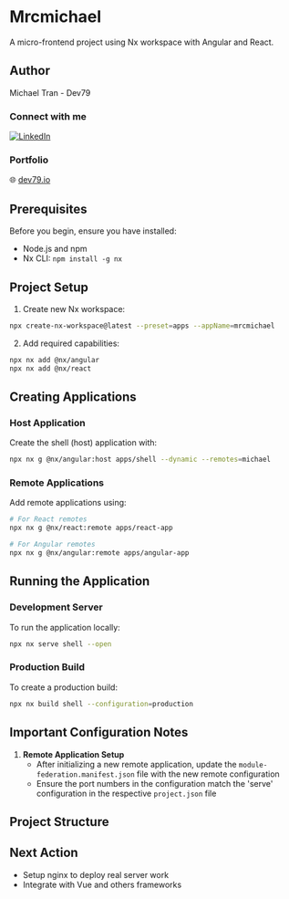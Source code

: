 # Mrcmichael

A micro-frontend project using Nx workspace with Angular and React.


## Author
Michael Tran - Dev79

### Connect with me
[![LinkedIn](https://img.shields.io/badge/LinkedIn-0077B5?style=for-the-badge&logo=linkedin&logoColor=white)](https://www.linkedin.com/in/tmp-dev79/)

### Portfolio
🌐 [dev79.io](https://phutran.info.vn)

## Prerequisites

Before you begin, ensure you have installed:
- Node.js and npm
- Nx CLI: `npm install -g nx`

## Project Setup

1. Create new Nx workspace:
```bash
npx create-nx-workspace@latest --preset=apps --appName=mrcmichael
```

2. Add required capabilities:
```bash
npx nx add @nx/angular
npx nx add @nx/react
```

## Creating Applications

### Host Application
Create the shell (host) application with:
```bash
npx nx g @nx/angular:host apps/shell --dynamic --remotes=michael
```

### Remote Applications
Add remote applications using:
```bash
# For React remotes
npx nx g @nx/react:remote apps/react-app

# For Angular remotes
npx nx g @nx/angular:remote apps/angular-app
```

## Running the Application

### Development Server
To run the application locally:
```bash
npx nx serve shell --open
```

### Production Build
To create a production build:
```bash
npx nx build shell --configuration=production
```

## Important Configuration Notes

1. **Remote Application Setup**
   - After initializing a new remote application, update the `module-federation.manifest.json` file with the new remote configuration
   - Ensure the port numbers in the configuration match the 'serve' configuration in the respective `project.json` file

## Project Structure


## Next Action
- Setup nginx to deploy real server work
- Integrate with Vue and others frameworks
